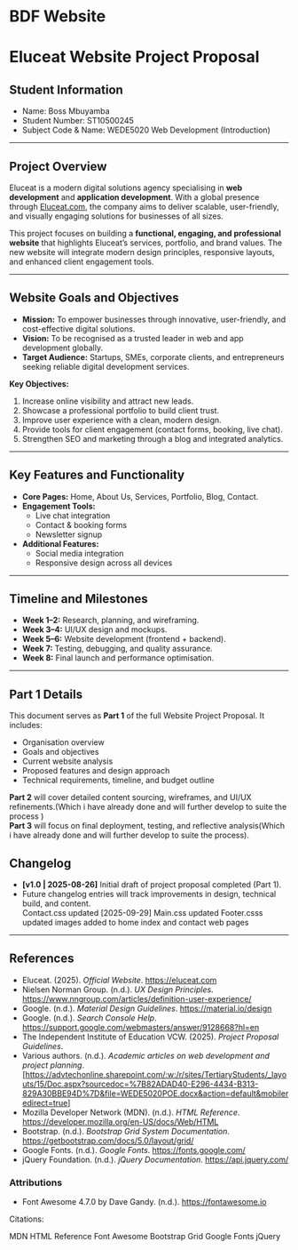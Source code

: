 # BDF Website
# Eluceat Website Project Proposal

## Student Information
- Name: Boss Mbuyamba  
- Student Number: ST10500245 
- Subject Code & Name: WEDE5020 Web Development (Introduction)

---

## Project Overview
Eluceat is a modern digital solutions agency specialising in **web development** and **application development**. With a global presence through [Eluceat.com](https://eluceat.com), the company aims to deliver scalable, user-friendly, and visually engaging solutions for businesses of all sizes.  

This project focuses on building a **functional, engaging, and professional website** that highlights Eluceat’s services, portfolio, and brand values. The new website will integrate modern design principles, responsive layouts, and enhanced client engagement tools.

---

## Website Goals and Objectives
- **Mission:** To empower businesses through innovative, user-friendly, and cost-effective digital solutions.  
- **Vision:** To be recognised as a trusted leader in web and app development globally.  
- **Target Audience:** Startups, SMEs, corporate clients, and entrepreneurs seeking reliable digital development services.  

**Key Objectives:**
1. Increase online visibility and attract new leads.  
2. Showcase a professional portfolio to build client trust.  
3. Improve user experience with a clean, modern design.  
4. Provide tools for client engagement (contact forms, booking, live chat).  
5. Strengthen SEO and marketing through a blog and integrated analytics.  

---

## Key Features and Functionality
- **Core Pages:** Home, About Us, Services, Portfolio, Blog, Contact.  
- **Engagement Tools:**  
  - Live chat integration  
  - Contact & booking forms  
  - Newsletter signup  
- **Additional Features:**    
  - Social media integration  
  - Responsive design across all devices  

---

## Timeline and Milestones
- **Week 1–2:** Research, planning, and wireframing.  
- **Week 3–4:** UI/UX design and mockups.  
- **Week 5–6:** Website development (frontend + backend).  
- **Week 7:** Testing, debugging, and quality assurance.  
- **Week 8:** Final launch and performance optimisation.  

---

## Part 1 Details
This document serves as **Part 1** of the full Website Project Proposal. It includes:  
- Organisation overview  
- Goals and objectives  
- Current website analysis  
- Proposed features and design approach  
- Technical requirements, timeline, and budget outline  

**Part 2** will cover detailed content sourcing, wireframes, and UI/UX refinements.(Which i have already done and will further develop to suite the process )  
**Part 3** will focus on final deployment, testing, and reflective analysis(Which i have already done and will further develop to suite the process).  

## Changelog
- **[v1.0 | 2025-08-26]** Initial draft of project proposal completed (Part 1).  
- Future changelog entries will track improvements in design, technical build, and content.  
Contact.css updated [2025-09-29]
Main.css updated 
Footer.csss updated 
images added to home index and contact web pages 
---
## References

- Eluceat. (2025). *Official Website*. https://eluceat.com  
- Nielsen Norman Group. (n.d.). *UX Design Principles*. https://www.nngroup.com/articles/definition-user-experience/  
- Google. (n.d.). *Material Design Guidelines*. https://material.io/design  
- Google. (n.d.). *Search Console Help*. https://support.google.com/webmasters/answer/9128668?hl=en  
- The Independent Institute of Education VCW. (2025). *Project Proposal Guidelines*.  
- Various authors. (n.d.). *Academic articles on web development and project planning*. [https://advtechonline.sharepoint.com/:w:/r/sites/TertiaryStudents/_layouts/15/Doc.aspx?sourcedoc=%7B82ADAD40-E296-4434-B313-829A30BBE94D%7D&file=WEDE5020POE.docx&action=default&mobileredirect=true]  
- Mozilla Developer Network (MDN). (n.d.). *HTML Reference*. https://developer.mozilla.org/en-US/docs/Web/HTML  
- Bootstrap. (n.d.). *Bootstrap Grid System Documentation*. https://getbootstrap.com/docs/5.0/layout/grid/  
- Google Fonts. (n.d.). *Google Fonts*. https://fonts.google.com/  
- jQuery Foundation. (n.d.). *jQuery Documentation*. https://api.jquery.com/  

### Attributions

- Font Awesome 4.7.0 by Dave Gandy. (n.d.). https://fontawesome.io  
 
 Citations:

MDN HTML Reference
Font Awesome
Bootstrap Grid
Google Fonts
jQuery